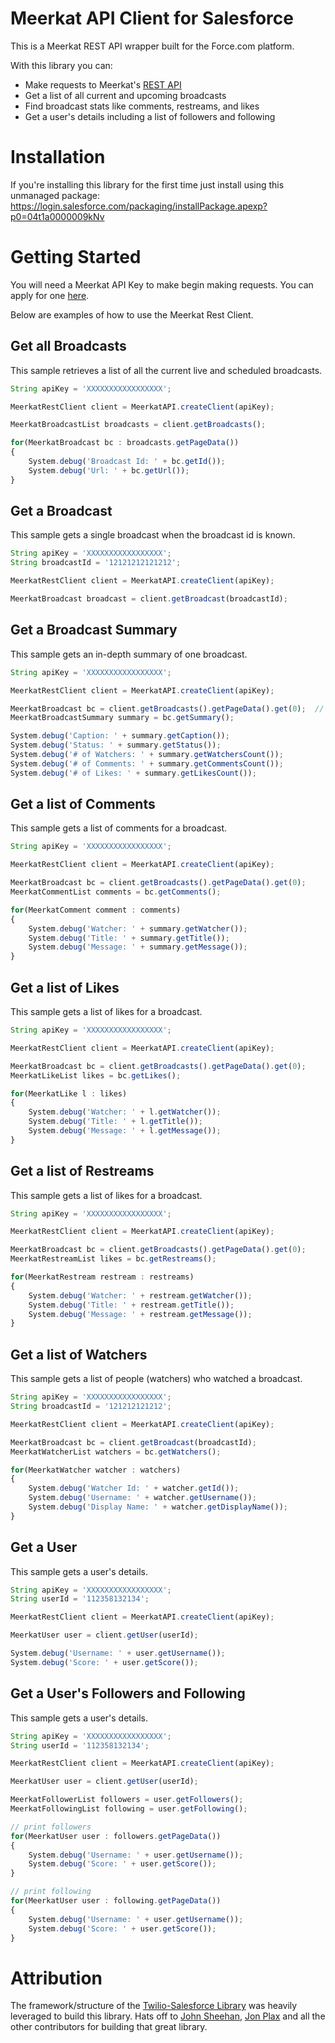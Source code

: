 # Meerkat API Client for Salesforce

This is a Meerkat REST API wrapper built for the Force.com platform.

With this library you can:

* Make requests to Meerkat's [REST API](http://developers.meerkatapp.co/api)
* Get a list of all current and upcoming broadcasts
* Find broadcast stats like comments, restreams, and likes
* Get a user's details including a list of followers and following

Installation
==========

If you're installing this library for the first time just install using this unmanaged package: <https://login.salesforce.com/packaging/installPackage.apexp?p0=04t1a0000009kNv>


Getting Started
==========

You will need a Meerkat API Key to make begin making requests.  You can apply for one [here](https://docs.google.com/a/meerkatapp.co/forms/d/1B-6gFyMTP_29bj10ogmlciWWMH1xQFWVI3LeYSDeZbM/viewform).

Below are examples of how to use the Meerkat Rest Client.

Get all Broadcasts
-----------
This sample retrieves a list of all the current live and scheduled broadcasts. 

```javascript
String apiKey = 'XXXXXXXXXXXXXXXXX';

MeerkatRestClient client = MeerkatAPI.createClient(apiKey);

MeerkatBroadcastList broadcasts = client.getBroadcasts();

for(MeerkatBroadcast bc : broadcasts.getPageData())
{
    System.debug('Broadcast Id: ' + bc.getId());
    System.debug('Url: ' + bc.getUrl());
}
```

Get a Broadcast
-----------
This sample gets a single broadcast when the broadcast id is known.

```javascript
String apiKey = 'XXXXXXXXXXXXXXXXX';
String broadcastId = '12121212121212';

MeerkatRestClient client = MeerkatAPI.createClient(apiKey);

MeerkatBroadcast broadcast = client.getBroadcast(broadcastId);
```

Get a Broadcast Summary
-----------
This sample gets an in-depth summary of one broadcast.

```javascript
String apiKey = 'XXXXXXXXXXXXXXXXX';

MeerkatRestClient client = MeerkatAPI.createClient(apiKey);

MeerkatBroadcast bc = client.getBroadcasts().getPageData().get(0);  // get the first broadcast on the list
MeerkatBroadcastSummary summary = bc.getSummary();

System.debug('Caption: ' + summary.getCaption());
System.debug('Status: ' + summary.getStatus());
System.debug('# of Watchers: ' + summary.getWatchersCount());
System.debug('# of Comments: ' + summary.getCommentsCount());
System.debug('# of Likes: ' + summary.getLikesCount());
```

Get a list of Comments
--------------

This sample gets a list of comments for a broadcast.

```javascript
String apiKey = 'XXXXXXXXXXXXXXXXX';

MeerkatRestClient client = MeerkatAPI.createClient(apiKey);

MeerkatBroadcast bc = client.getBroadcasts().getPageData().get(0);
MeerkatCommentList comments = bc.getComments();

for(MeerkatComment comment : comments)
{
    System.debug('Watcher: ' + summary.getWatcher());
    System.debug('Title: ' + summary.getTitle());
    System.debug('Message: ' + summary.getMessage());
}
```

Get a list of Likes
---------------

This sample gets a list of likes for a broadcast.

```javascript
String apiKey = 'XXXXXXXXXXXXXXXXX';

MeerkatRestClient client = MeerkatAPI.createClient(apiKey);

MeerkatBroadcast bc = client.getBroadcasts().getPageData().get(0);
MeerkatLikeList likes = bc.getLikes();

for(MeerkatLike l : likes)
{
    System.debug('Watcher: ' + l.getWatcher());
    System.debug('Title: ' + l.getTitle());
    System.debug('Message: ' + l.getMessage());
}
```

Get a list of Restreams
---------------

This sample gets a list of likes for a broadcast.

```javascript
String apiKey = 'XXXXXXXXXXXXXXXXX';

MeerkatRestClient client = MeerkatAPI.createClient(apiKey);

MeerkatBroadcast bc = client.getBroadcasts().getPageData().get(0);
MeerkatRestreamList likes = bc.getRestreams();

for(MeerkatRestream restream : restreams)
{
    System.debug('Watcher: ' + restream.getWatcher());
    System.debug('Title: ' + restream.getTitle());
    System.debug('Message: ' + restream.getMessage());
}
```

Get a list of Watchers
---------------

This sample gets a list of people (watchers) who watched a broadcast.

```javascript
String apiKey = 'XXXXXXXXXXXXXXXXX';
String broadcastId = '121212121212';

MeerkatRestClient client = MeerkatAPI.createClient(apiKey);

MeerkatBroadcast bc = client.getBroadcast(broadcastId);
MeerkatWatcherList watchers = bc.getWatchers();

for(MeerkatWatcher watcher : watchers)
{
    System.debug('Watcher Id: ' + watcher.getId());
    System.debug('Username: ' + watcher.getUsername());
    System.debug('Display Name: ' + watcher.getDisplayName());
}
```

Get a User
-------------

This sample gets a user's details.

```javascript
String apiKey = 'XXXXXXXXXXXXXXXXX';
String userId = '112358132134';

MeerkatRestClient client = MeerkatAPI.createClient(apiKey);

MeerkatUser user = client.getUser(userId);

System.debug('Username: ' + user.getUsername());
System.debug('Score: ' + user.getScore());
```

Get a User's Followers and Following
-------------

This sample gets a user's details.

```javascript
String apiKey = 'XXXXXXXXXXXXXXXXX';
String userId = '112358132134';

MeerkatRestClient client = MeerkatAPI.createClient(apiKey);

MeerkatUser user = client.getUser(userId);

MeerkatFollowerList followers = user.getFollowers();
MeerkatFollowingList following = user.getFollowing();

// print followers
for(MeerkatUser user : followers.getPageData())
{
    System.debug('Username: ' + user.getUsername());
    System.debug('Score: ' + user.getScore());
}

// print following
for(MeerkatUser user : following.getPageData())
{
    System.debug('Username: ' + user.getUsername());
    System.debug('Score: ' + user.getScore());
}
```

Attribution
==========

The framework/structure of the [Twilio-Salesforce Library](https://github.com/twilio/twilio-salesforce) was heavily leveraged to build this library.  Hats off to [John Sheehan](https://github.com/johnsheehan), [Jon Plax](https://github.com/spaceman1066) and all the other contributors for building that great library.